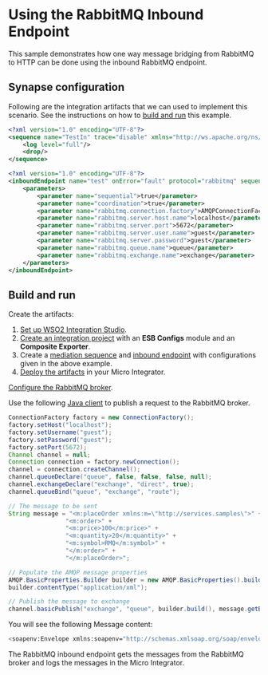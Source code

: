 # Using the RabbitMQ Inbound Endpoint
This sample demonstrates how one way message bridging from RabbitMQ to HTTP can be done using the inbound RabbitMQ endpoint.

## Synapse configuration

Following are the integration artifacts that we can used to implement this scenario. See the instructions on how to [build and run](#build-and-run) this example.

```xml tab='Sequence'
<?xml version="1.0" encoding="UTF-8"?>
<sequence name="TestIn" trace="disable" xmlns="http://ws.apache.org/ns/synapse">
    <log level="full"/>
    <drop/>
</sequence>
```

```xml tab='Inbound Endpoint'
<?xml version="1.0" encoding="UTF-8"?>
<inboundEndpoint name="test" onError="fault" protocol="rabbitmq" sequence="TestIn" suspend="false" xmlns="http://ws.apache.org/ns/synapse">
    <parameters>
        <parameter name="sequential">true</parameter>
        <parameter name="coordination">true</parameter>
        <parameter name="rabbitmq.connection.factory">AMQPConnectionFactory</parameter>
        <parameter name="rabbitmq.server.host.name">localhost</parameter>
        <parameter name="rabbitmq.server.port">5672</parameter>
        <parameter name="rabbitmq.server.user.name">guest</parameter>
        <parameter name="rabbitmq.server.password">guest</parameter>
        <parameter name="rabbitmq.queue.name">queue</parameter>
        <parameter name="rabbitmq.exchange.name">exchange</parameter>
    </parameters>
</inboundEndpoint>
```

## Build and run

Create the artifacts:

1. [Set up WSO2 Integration Studio]({{base_path}}/integrate/develop/installing-wso2-integration-studio).
2. [Create an integration project]({{base_path}}/integrate/develop/create-integration-project) with an <b>ESB Configs</b> module and an <b>Composite Exporter</b>.
3. Create a [mediation sequence]({{base_path}}/integrate/develop/creating-artifacts/creating-reusable-sequences) and [inbound endpoint]({{base_path}}/integrate/develop/creating-an-inbound-endpoint) with configurations given in the above example.
4. [Deploy the artifacts]({{base_path}}/integrate/develop/deploy-artifacts) in your Micro Integrator.

[Configure the RabbitMQ broker]({{base_path}}/install-and-setup/setup/brokers/configure-with-rabbitmq).

Use the following [Java client](https://mvnrepository.com/artifact/com.rabbitmq/amqp-client) to publish a request to the RabbitMQ broker.

```java
ConnectionFactory factory = new ConnectionFactory();
factory.setHost("localhost");
factory.setUsername("guest");
factory.setPassword("guest");
factory.setPort(5672);
Channel channel = null;
Connection connection = factory.newConnection();
channel = connection.createChannel();
channel.queueDeclare("queue", false, false, false, null);
channel.exchangeDeclare("exchange", "direct", true);
channel.queueBind("queue", "exchange", "route");

// The message to be sent
String message = "<m:placeOrder xmlns:m=\"http://services.samples\">" +
                "<m:order>" +
                "<m:price>100</m:price>" +
                "<m:quantity>20</m:quantity>" +
                "<m:symbol>RMQ</m:symbol>" +
                "</m:order>" +
                "</m:placeOrder>";

// Populate the AMQP message properties
AMQP.BasicProperties.Builder builder = new AMQP.BasicProperties().builder();
builder.contentType("application/xml");

// Publish the message to exchange
channel.basicPublish("exchange", "queue", builder.build(), message.getBytes());
```

You will see the following Message content:

```bash 
<soapenv:Envelope xmlns:soapenv="http://schemas.xmlsoap.org/soap/envelope/"><soapenv:Body><m:placeOrder xmlns:m="http://services.samples"><m:order><m:price>100</m:price><m:quantity>20</m:quantity><m:symbol>RMQ</m:symbol></m:order></m:placeOrder></soapenv:Body></soapenv:Envelope>
```

The RabbitMQ inbound endpoint gets the messages from the RabbitMQ broker and logs the messages in the Micro Integrator.
